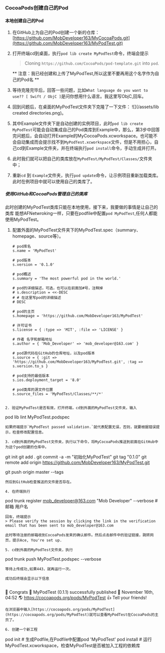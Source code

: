 ### CocoaPods创建自己的Pod

#### 本地创建自己的Pod

1. 在GitHub上为自己的Pod创建一个新的仓库：[https://github.com/MobDeveloper163/MyCocoaPods.git](https://github.com/MobDeveloper163/MyPodTest.git)
	 

2. 打开终端cd到桌面，执行`pod lib create MyPodTest`命令，终端会提示
   >Cloning `https://github.com/CocoaPods/pod-template.git` into `pod`.

   ** 注意：我已经创建和上传了MyPodTest,所以这里不要再用这个名字作为自己的Pod名 **
  
3. 等待克隆完毕后，回答一些问题，比如`What language do you want to use?? [ Swift / ObjC ]`是问你想用什么语言。我这里写ObjC,回车。

4. 回到问题后，在桌面的MyPodTest文件夹下克隆了一下文件：
   ![](/assets/lib created directories.png)。

5. 其中Example文件夹下是自动创建的实例项目，此时`pod lib create MyPodTest`可能会自动集成自己的Pod类库到Example中，那么，第3步中回答完问题后，会自动打开Example的MyCocoaPods.xcworkspace。也可能不会自动集成而会提示找不到`MyPodTest.xcworkspace`文件，但是不用担心，自己cd到Example文件夹，并在终端执行`pod install`命令，手动生成并打开。

6. 此时我们就可以把自己的类库放在`MyPodTest/MyPodTest/Classes/`文件夹中；

7. 重新`cd` 到 `Example`文件夹，执行`pod update`命令，让示例项目重新加载类库。此时在例项目中就可以使用自己的类库了。

##### 使用GitHub和CocoaPods管理自己的类库

   此时创建的MyPodTest类库只能在本地使用，接下来，我要做的事情是让自己的类库  能想AFNetwroking一样，只要在podfile中配置`pod MyPodTest`,任何人都能使用MyPodTest。


1. 配置外面的MyPodTest文件夹下的MyPodTest.spec（summary、homepage、source等）。 
   
   ```
   # pod库名
   s.name = 'MyPodTest' 

   # pod版本
   s.version = '0.1.0'

   # pod概述
   s.summary = 'The most powerful pod in the world.'

   # pod的详细描述，可选，也可以在前面加#号，注释掉
   # s.description = <<-DESC
   # # 在这里写pod的详细描述
   # DESC

   # pod的主页
   s.homepage = 'https://github.com/MobDeveloper163/MyPodTest'

   # 许可证书
   s.license = { :type => 'MIT', :file => 'LICENSE' }

   # 作者 名字和邮箱地址
   s.author = { 'Mob_Developer' => 'mob_developer@163.com' }

   # pod源代码在GitHub的仓库地址，以及pod版本
   s.source = { :git => 'https://github.com/MobDeveloper163/MyPodTest.git', :tag => s.version.to_s }

   # pod支持的最低版本
   s.ios.deployment_target = '8.0'

   # pod类库的源文件位置
   s.source_files = 'MyPodTest/Classes/**/*'
 ```

2. 验证MyPodTest是否有效，打开终端，cd到外面的MyPodTest文件夹，输入
   ```
   pod lib lint MyPodTest.podspec
   ```
   如果终端提示`MyPodTest passed validation.`就代表配置无误，否则，就要根据错误提示，检查修改配置信息。

3. cd到外面的MyPodTest文件夹，执行以下命令，将MyCocoaPods推送到前面在GitHub中为这个pod创建的仓库中。
   ```
   git init 
   git add .
   git commit -a -m "初始化MyPodTest"
   git tag "0.1.0"
   git remote add origin https://github.com/MobDeveloper163/MyPodTest.git

   git push origin master --tags	
   ```
  然后到GitHub检查推送的文件是否存在。

4. 在终端执行
   ```
   pod trunk register mob_developer@163.com "Mob Developer" --verbose # 邮箱 用户名
   ```
  回车，终端提示
  > Please verify the session by clicking the link in the verification email that has been sent to mob_developer@163.com
  
  此时等待注册的邮箱收到CocoaPods发来的确认邮件。然后点击邮件中的验证链接，跳转网页，提示Ace, You're set up.

5. cd到外面的MyPodTest文件夹，执行
   ```
   pod trunk push MyPodTest.podspec --verbose
   ```
   等待上传成功,如果443，就再运行一次。
   
   成功后终端会显示以下信息
	
  ```
  🎉 Congrats
  🚀 MyPodTest (0.1.1) successfully published
  📅 November 16th, 04:52
  🌎 https://cocoapods.org/pods/MyPodTest
  👍 Tell your friends!

  ```
  在浏览器中输入[https://cocoapods.org/pods/MyPodTest](https://cocoapods.org/pods/MyPodTest)就可以查看MyPodTest在CocoaPods的主页了。
  
6. 创建一个新工程
  ```
  pod init # 生成Podfile,在Podfile中配置pod 'MyPodTest'
  pod install # 运行MyPodTest.xcworkspace，检查MyPodTest是否被加入工程的依赖库
  
  ```






